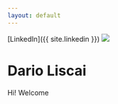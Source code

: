 ```yaml
---
layout: default
---
```

[LinkedIn]({{ site.linkedin }})
<img src="{{ site.profile_image }}">

<link rel="stylesheet" href="assets/style.css">


# Dario Liscai

Hi! Welcome